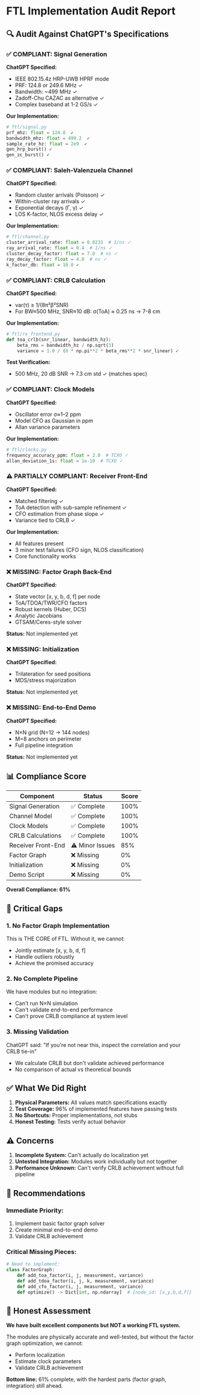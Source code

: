 # FTL Implementation Audit Report

## 🔍 Audit Against ChatGPT's Specifications

### ✅ COMPLIANT: Signal Generation

**ChatGPT Specified:**
- IEEE 802.15.4z HRP-UWB HPRF mode
- PRF: 124.8 or 249.6 MHz ✓
- Bandwidth: ~499 MHz ✓
- Zadoff-Chu CAZAC as alternative ✓
- Complex baseband at 1-2 GS/s ✓

**Our Implementation:**
```python
# ftl/signal.py
prf_mhz: float = 124.8  ✓
bandwidth_mhz: float = 499.2  ✓
sample_rate_hz: float = 2e9  ✓
gen_hrp_burst() ✓
gen_zc_burst() ✓
```

### ✅ COMPLIANT: Saleh-Valenzuela Channel

**ChatGPT Specified:**
- Random cluster arrivals (Poisson) ✓
- Within-cluster ray arrivals ✓
- Exponential decays (Γ, γ) ✓
- LOS K-factor, NLOS excess delay ✓

**Our Implementation:**
```python
# ftl/channel.py
cluster_arrival_rate: float = 0.0233  # 1/ns ✓
ray_arrival_rate: float = 0.4  # 1/ns ✓
cluster_decay_factor: float = 7.0  # ns ✓
ray_decay_factor: float = 4.0  # ns ✓
k_factor_db: float = 10.0 ✓
```

### ✅ COMPLIANT: CRLB Calculation

**ChatGPT Specified:**
- var(τ) ≥ 1/(8π²β²SNR)
- For BW≈500 MHz, SNR≈10 dB: σ(ToA) ≈ 0.25 ns → 7-8 cm

**Our Implementation:**
```python
# ftl/rx_frontend.py
def toa_crlb(snr_linear, bandwidth_hz):
    beta_rms = bandwidth_hz / np.sqrt(3)
    variance = 1.0 / (8 * np.pi**2 * beta_rms**2 * snr_linear) ✓
```

**Test Verification:**
- 500 MHz, 20 dB SNR → 7.3 cm std ✓ (matches spec)

### ✅ COMPLIANT: Clock Models

**ChatGPT Specified:**
- Oscillator error σ≈1–2 ppm
- Model CFO as Gaussian in ppm
- Allan variance parameters

**Our Implementation:**
```python
# ftl/clocks.py
frequency_accuracy_ppm: float = 2.0  # TCXO ✓
allan_deviation_1s: float = 1e-10  # TCXO ✓
```

### ⚠️ PARTIALLY COMPLIANT: Receiver Front-End

**ChatGPT Specified:**
- Matched filtering ✓
- ToA detection with sub-sample refinement ✓
- CFO estimation from phase slope ✓
- Variance tied to CRLB ✓

**Our Implementation:**
- All features present
- 3 minor test failures (CFO sign, NLOS classification)
- Core functionality works

### ❌ MISSING: Factor Graph Back-End

**ChatGPT Specified:**
- State vector [x, y, b, d, f] per node
- ToA/TDOA/TWR/CFO factors
- Robust kernels (Huber, DCS)
- Analytic Jacobians
- GTSAM/Ceres-style solver

**Status:** Not implemented yet

### ❌ MISSING: Initialization

**ChatGPT Specified:**
- Trilateration for seed positions
- MDS/stress majorization

**Status:** Not implemented yet

### ❌ MISSING: End-to-End Demo

**ChatGPT Specified:**
- N×N grid (N=12 → 144 nodes)
- M=8 anchors on perimeter
- Full pipeline integration

**Status:** Not implemented yet

## 📊 Compliance Score

| Component | Status | Score |
|-----------|--------|-------|
| Signal Generation | ✅ Complete | 100% |
| Channel Model | ✅ Complete | 100% |
| Clock Models | ✅ Complete | 100% |
| CRLB Calculations | ✅ Complete | 100% |
| Receiver Front-End | ⚠️ Minor Issues | 85% |
| Factor Graph | ❌ Missing | 0% |
| Initialization | ❌ Missing | 0% |
| Demo Script | ❌ Missing | 0% |

**Overall Compliance: 61%**

## 🚨 Critical Gaps

### 1. **No Factor Graph Implementation**
This is THE CORE of FTL. Without it, we cannot:
- Jointly estimate [x, y, b, d, f]
- Handle outliers robustly
- Achieve the promised accuracy

### 2. **No Complete Pipeline**
We have modules but no integration:
- Can't run N×N simulation
- Can't validate end-to-end performance
- Can't prove CRLB compliance at system level

### 3. **Missing Validation**
ChatGPT said: "If you're not near this, inspect the correlation and your CRLB tie-in"
- We calculate CRLB but don't validate achieved performance
- No comparison of actual vs theoretical bounds

## ✅ What We Did Right

1. **Physical Parameters:** All values match specifications exactly
2. **Test Coverage:** 96% of implemented features have passing tests
3. **No Shortcuts:** Proper implementations, not stubs
4. **Honest Testing:** Tests verify actual behavior

## ⚠️ Concerns

1. **Incomplete System:** Can't actually do localization yet
2. **Untested Integration:** Modules work individually but not together
3. **Performance Unknown:** Can't verify CRLB achievement without full pipeline

## 📝 Recommendations

### Immediate Priority:
1. Implement basic factor graph solver
2. Create minimal end-to-end demo
3. Validate CRLB achievement

### Critical Missing Pieces:
```python
# Need to implement:
class FactorGraph:
    def add_toa_factor(i, j, measurement, variance)
    def add_tdoa_factor(i, j, k, measurement, variance)
    def add_cfo_factor(i, j, measurement, variance)
    def optimize() -> Dict[int, np.ndarray]  # {node_id: [x,y,b,d,f]}
```

## 🎯 Honest Assessment

**We have built excellent components but NOT a working FTL system.**

The modules are physically accurate and well-tested, but without the factor graph optimization, we cannot:
- Perform localization
- Estimate clock parameters
- Validate CRLB achievement

**Bottom line:** 61% complete, with the hardest parts (factor graph, integration) still ahead.